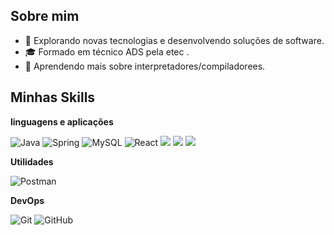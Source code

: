 ## Sobre mim
- 🤔 Explorando novas tecnologias e desenvolvendo soluções de software.
- 🎓 Formado em técnico ADS pela etec .
- 🌱 Aprendendo mais sobre interpretadores/compiladorees.

## Minhas Skills
**linguagens e aplicações**


![Java](https://img.shields.io/badge/-Java-333333?style=flat&logo=Java&logoColor=007396)
![Spring](https://img.shields.io/badge/Spring-6DB33F?style=for-the-badge&logo=spring&logoColor=white)
![MySQL](https://img.shields.io/badge/-MySQL-333333?style=flat&logo=mysql)
![React](https://img.shields.io/badge/-React-333333?style=flat&logo=react)
<img src="https://img.shields.io/badge/HTML-239120?style=for-the-badge&logo=html5&logoColor=white"/> 
<img src="https://img.shields.io/badge/CSS-239120?style=for-the-badge&logo=css3&logoColor=white"/> 
<img src="https://img.shields.io/badge/Javascript-323330?style=for-the-badge&logo=javascript&logoColor=F7DF1E"/>


**Utilidades**

![Postman](https://img.shields.io/badge/-Postman-333333?style=flat&logo=postman)


**DevOps**


![Git](https://img.shields.io/badge/-Git-333333?style=flat&logo=git)
![GitHub](https://img.shields.io/badge/-GitHub-333333?style=flat&logo=github)
